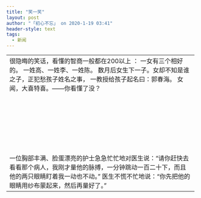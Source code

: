 ```yaml
---
title: "笑一笑"
layout: post
author: "「初心不忘」 on 2020-1-19 03:41"
header-style: text
tags:
  - 新闻
---
```


<head></head>
<body>
 <table cellspacing="0" class="t_table" style="width:98%"> 
  <tbody> 
   <tr> 
    <td><font size="3">很隐晦的笑话，看懂的智商一般都在200以上 ： 一女有三个相好的。 一姓高、一姓李、一姓陈。 数月后女生下一子。女却不知是谁之子，正犯愁孩子姓名之事， 一教授给孩子起名曰：郭春海。 女闻，大喜特喜。——你看懂了没？</font><br> <font size="3"><br> </font><br> <font size="3"><br> </font><br> <font size="3"><br> </font><br> <font size="3"><br> </font><br> <font size="3">一位胸部丰满、脸蛋漂亮的护士急急忙忙地对医生说：“请你赶快去看看那个病人，我刚才量他的脉搏，一分钟跳动一百二十下，而且他的两只眼睛盯着我一动也不动。” 医生不慌不忙地说：“你先把他的眼睛用纱布蒙起来，然后再量好了。”</font><br> </td> 
   </tr> 
  </tbody> 
 </table>
 <br>
</body>


